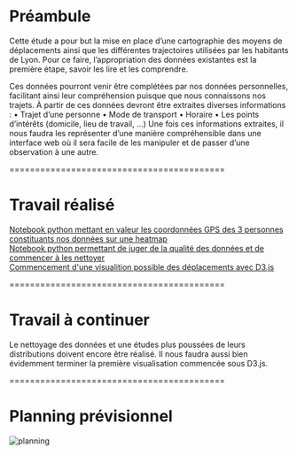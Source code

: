 # Préambule

Cette étude a pour but la mise en place d’une cartographie des moyens de déplacements ainsi que les différentes trajectoires utilisées par les habitants de Lyon. 
Pour ce faire, l’appropriation des données existantes est la première étape, savoir les lire et les comprendre.

Ces données pourront venir être complétées par nos données personnelles, facilitant ainsi leur compréhension puisque que nous connaissons nos trajets.
À partir de ces données devront être extraites diverses informations :
•	Trajet d’une personne
•	Mode de transport
•	Horaire
•	Les points d’intérêts (domicile, lieu de travail, …)
Une fois ces informations extraites, il nous faudra les représenter d’une manière compréhensible dans une interface web où il sera facile de les manipuler et de passer d’une observation à une autre.

==========================================

# Travail réalisé

[Notebook python mettant en valeur les coordonnées GPS des 3 personnes constituants nos données sur une heatmap](http://nbviewer.jupyter.org/github/AmigoCap/CampusFlow/blob/master/01-Etude_preliminaire.ipynb)  
[Notebook python permettant de juger de la qualité des données et de commencer à les nettoyer](http://nbviewer.jupyter.org/github/AmigoCap/CampusFlow/blob/master/02-Donn%C3%A9es_Test.ipynb)  
[Commencement d'une visualition possible des déplacements avec D3.js](https://bl.ocks.org/LucLafond/raw/a3e8b9c7bff410ee8cad977009cb64c0/fd4b009ea4764f23670ef742dee94e431f290131/)

==========================================

# Travail à continuer

Le nettoyage des données et une études plus poussées de leurs distributions doivent encore être réalisé.
Il nous faudra aussi bien évidemment terminer la première visualisation commencée sous D3.js.

==========================================

# Planning prévisionnel

![planning](https://image.noelshack.com/fichiers/2018/10/2/1520303009-planning.png)
